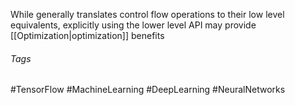 While generally translates control flow operations to their low level equivalents, explicitly using the lower level API may provide [[Optimization|optimization]] benefits

###### Tags
#TensorFlow #MachineLearning #DeepLearning #NeuralNetworks 